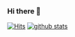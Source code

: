 ### Hi there 👋
[![Hits](https://hits.seeyoufarm.com/api/count/incr/badge.svg?url=https%3A%2F%2Fgithub.com%2Fimchanghwan&count_bg=%23FF00C5&title_bg=%23131313&icon=github.svg&icon_color=%23E7E7E7&title=Hits&edge_flat=false)](https://github.com/imchanghwan)
[![github stats](https://github-readme-stats.vercel.app/api?username=imchanghwan)](https://github.com/anuraghazra/github-readme-stats)

<!--
**imchanghwan/imchanghwan** is a ✨ _special_ ✨ repository because its `README.md` (this file) appears on your GitHub profile.

Here are some ideas to get you started:

- 🔭 I’m currently working on ...
- 🌱 I’m currently learning ...
- 👯 I’m looking to collaborate on ...
- 🤔 I’m looking for help with ...
- 💬 Ask me about ...
- 📫 How to reach me: ...
- 😄 Pronouns: ...
- ⚡ Fun fact: ...
-->
